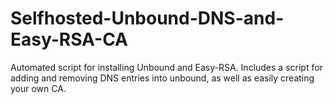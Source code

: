 # Selfhosted-Unbound-DNS-and-Easy-RSA-CA
Automated script for installing Unbound and Easy-RSA. Includes a script for adding and removing DNS entries into unbound, as well as easily creating your own CA.
